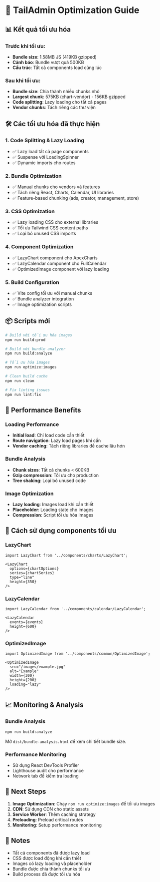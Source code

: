 # 🚀 TailAdmin Optimization Guide

## 📊 Kết quả tối ưu hóa

### Trước khi tối ưu:
- **Bundle size**: 1.58MB JS (419KB gzipped)
- **Cảnh báo**: Bundle vượt quá 500KB
- **Cấu trúc**: Tất cả components load cùng lúc

### Sau khi tối ưu:
- **Bundle size**: Chia thành nhiều chunks nhỏ
- **Largest chunk**: 575KB (chart-vendor) - 156KB gzipped
- **Code splitting**: Lazy loading cho tất cả pages
- **Vendor chunks**: Tách riêng các thư viện

## 🛠️ Các tối ưu hóa đã thực hiện

### 1. **Code Splitting & Lazy Loading**
- ✅ Lazy load tất cả page components
- ✅ Suspense với LoadingSpinner
- ✅ Dynamic imports cho routes

### 2. **Bundle Optimization**
- ✅ Manual chunks cho vendors và features
- ✅ Tách riêng React, Charts, Calendar, UI libraries
- ✅ Feature-based chunking (ads, creator, management, store)

### 3. **CSS Optimization**
- ✅ Lazy loading CSS cho external libraries
- ✅ Tối ưu Tailwind CSS content paths
- ✅ Loại bỏ unused CSS imports

### 4. **Component Optimization**
- ✅ LazyChart component cho ApexCharts
- ✅ LazyCalendar component cho FullCalendar
- ✅ OptimizedImage component với lazy loading

### 5. **Build Configuration**
- ✅ Vite config tối ưu với manual chunks
- ✅ Bundle analyzer integration
- ✅ Image optimization scripts

## 📦 Scripts mới

```bash
# Build với tối ưu hóa images
npm run build:prod

# Build với bundle analyzer
npm run build:analyze

# Tối ưu hóa images
npm run optimize:images

# Clean build cache
npm run clean

# Fix linting issues
npm run lint:fix
```

## 🎯 Performance Benefits

### Loading Performance
- **Initial load**: Chỉ load code cần thiết
- **Route navigation**: Lazy load pages khi cần
- **Vendor caching**: Tách riêng libraries để cache lâu hơn

### Bundle Analysis
- **Chunk sizes**: Tất cả chunks < 600KB
- **Gzip compression**: Tối ưu cho production
- **Tree shaking**: Loại bỏ unused code

### Image Optimization
- **Lazy loading**: Images load khi cần thiết
- **Placeholder**: Loading state cho images
- **Compression**: Script tối ưu hóa images

## 🔧 Cách sử dụng components tối ưu

### LazyChart
```tsx
import LazyChart from '../components/charts/LazyChart';

<LazyChart
  options={chartOptions}
  series={chartSeries}
  type="line"
  height={350}
/>
```

### LazyCalendar
```tsx
import LazyCalendar from '../components/calendar/LazyCalendar';

<LazyCalendar
  events={events}
  height={600}
/>
```

### OptimizedImage
```tsx
import OptimizedImage from '../components/common/OptimizedImage';

<OptimizedImage
  src="/images/example.jpg"
  alt="Example"
  width={300}
  height={200}
  loading="lazy"
/>
```

## 📈 Monitoring & Analysis

### Bundle Analysis
```bash
npm run build:analyze
```
Mở `dist/bundle-analysis.html` để xem chi tiết bundle size.

### Performance Monitoring
- Sử dụng React DevTools Profiler
- Lighthouse audit cho performance
- Network tab để kiểm tra loading

## 🚀 Next Steps

1. **Image Optimization**: Chạy `npm run optimize:images` để tối ưu images
2. **CDN**: Sử dụng CDN cho static assets
3. **Service Worker**: Thêm caching strategy
4. **Preloading**: Preload critical routes
5. **Monitoring**: Setup performance monitoring

## 📝 Notes

- Tất cả components đã được lazy load
- CSS được load động khi cần thiết
- Images có lazy loading và placeholder
- Bundle được chia thành chunks tối ưu
- Build process đã được tối ưu hóa
